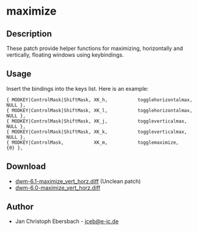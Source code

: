 maximize
========

Description
-----------
These patch provide helper functions for maximizing, horizontally and
vertically, floating windows using keybindings.

Usage
-----
Insert the bindings into the keys list. Here is an example:

	{ MODKEY|ControlMask|ShiftMask, XK_h,           togglehorizontalmax, NULL },
	{ MODKEY|ControlMask|ShiftMask, XK_l,           togglehorizontalmax, NULL },
	{ MODKEY|ControlMask|ShiftMask, XK_j,           toggleverticalmax,   NULL },
	{ MODKEY|ControlMask|ShiftMask, XK_k,           toggleverticalmax,   NULL },
	{ MODKEY|ControlMask,           XK_m,           togglemaximize,      {0} },

Download
--------
* [dwm-6.1-maximize_vert_horz.diff](dwm-6.1-maximize_vert_horz.diff) (Unclean patch)
* [dwm-6.0-maximize_vert_horz.diff](dwm-6.0-maximize_vert_horz.diff)

Author
------
 * Jan Christoph Ebersbach - <jceb@e-jc.de>
